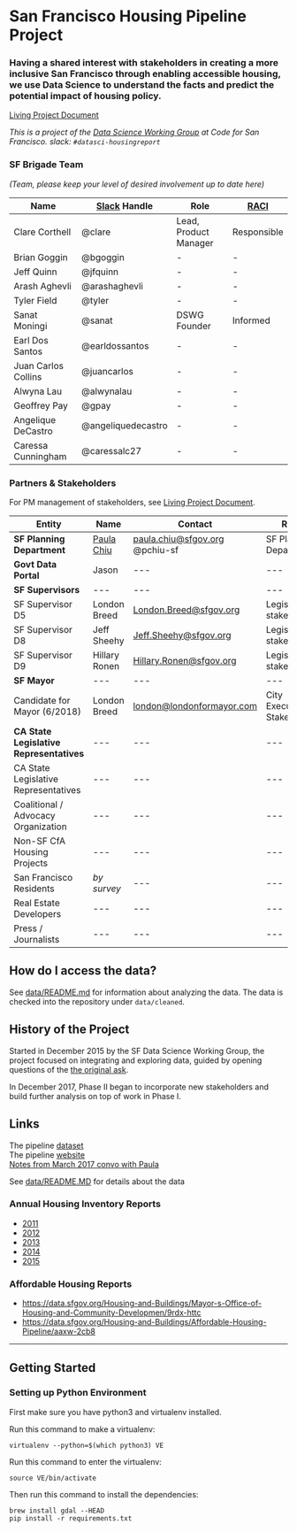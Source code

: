 # San Francisco Housing Pipeline Project

### Having a shared interest with stakeholders in creating a more inclusive San Francisco through enabling accessible housing, we use Data Science to understand the facts and predict the potential impact of housing policy.

[Living Project Document](https://docs.google.com/document/d/1-kBd97J6tX17gB4WVUejF7qSUWsGA8oTzvvCUvntKh8/edit#)

_This is a project of the [Data Science Working Group](https://github.com/sfbrigade/data-science-wg) at Code for San Francisco. slack: `#datasci-housingreport`_

### SF Brigade Team
_(Team, please keep your level of desired involvement up to date here)_

| Name | [Slack](http://c4a.me/cfsfslack) Handle | Role | [RACI](http://www.valuebasedmanagement.net/methods_raci.html) |
| ---|---|---|---|
| Clare Corthell | @clare | Lead, Product Manager | Responsible |
| Brian Goggin | @bgoggin | - | - |
| Jeff Quinn | @jfquinn |  - | - |
| Arash Aghevli | @arashaghevli |  - | - |
| Tyler Field | @tyler |  - | - |
| Sanat Moningi | @sanat | DSWG Founder | Informed |
| Earl Dos Santos | @earldossantos |  - | - |
| Juan Carlos Collins | @juancarlos |  - | - |
| Alwyna Lau | @alwynalau |  - | - |
| Geoffrey Pay | @gpay |  - | - |
| Angelique DeCastro | @angeliquedecastro |  - | - |
| Caressa Cunningham | @caressalc27 |  - | - |

### Partners & Stakeholders

For PM management of stakeholders, see [Living Project Document](https://docs.google.com/document/d/1-kBd97J6tX17gB4WVUejF7qSUWsGA8oTzvvCUvntKh8/edit#).

| Entity | Name | Contact | Role | RACI |
| ---|---|---|---| -- |
| **SF Planning Department** | [Paula Chiu](mailto:paula.chiu@sfgov.org) | paula.chiu@sfgov.org @pchiu-sf |  SF Planning Department | Informed |
| **Govt Data Portal** | Jason |---|---| Informed |
| **SF Supervisors** |---|---|---| --|
| SF Supervisor D5 | London Breed | London.Breed@sfgov.org | Legislature stakeholder | Informed |
| SF Supervisor D8 | Jeff Sheehy | Jeff.Sheehy@sfgov.org | Legislature stakeholder | - |
| SF Supervisor D9 | Hillary Ronen | Hillary.Ronen@sfgov.org | Legislature stakeholder | - |
| **SF Mayor** |---|---|---|
| Candidate for Mayor (6/2018) | London Breed | london@londonformayor.com | City Executive Stakeholder | Informed |
| **CA State Legislative Representatives** |---|---|---| --|
| CA State Legislative Representatives |---|---|---| --|
| Coalitional / Advocacy Organization |---|---|---| --|
| Non-SF CfA Housing Projects |---|---|---| --|
| San Francisco Residents | *by survey* |---|---| --|
| Real Estate Developers |---|---|---| --|
| Press / Journalists |---|---|---| --|

## How do I access the data?

See [data/README.md](/data/README.md) for information about analyzing the data. The data is checked into the repository under `data/cleaned`.

## History of the Project

Started in December 2015 by the SF Data Science Working Group, the project focused on integrating and exploring data, guided by opening questions of the [the original ask](https://github.com/sfbrigade/make-with-open-data/blob/master/quarterly-planning-reports.md).

In December 2017, Phase II began to incorporate new stakeholders and build further analysis on top of work in Phase I.

## Links
The pipeline [dataset](https://data.sfgov.org/Housing-and-Buildings/San-Francisco-Development-Pipeline-2015-Quarter-4/ra2x-jzmk)  
The pipeline [website](http://sf-planning.org/pipeline-report)   
[Notes from March 2017 convo with Paula](https://docs.google.com/document/d/1PDnv3bhyy9-WjfjyPQg4G5H4C4uQ1fRk6G7GUIu1AW0/edit)

See [data/README.MD](data/README.MD) for details about the data

### Annual Housing Inventory Reports
- [2011](https://data.sfgov.org/Housing-and-Buildings/2011-Housing-Inventory/mpcm-79w2)
- [2012](https://data.sfgov.org/Housing-and-Buildings/2012-Housing-Inventory/4xa2-t52k)
- [2013](https://data.sfgov.org/Housing-and-Buildings/2013-Housing-Inventory/e7d3-dxh5)
- [2014](https://data.sfgov.org/Housing-and-Buildings/2014-Housing-Inventory/b8d6-zthg)
- [2015](https://data.sfgov.org/Housing-and-Buildings/2015-Housing-Inventory/4htx-8nvv)

### Affordable Housing Reports
- https://data.sfgov.org/Housing-and-Buildings/Mayor-s-Office-of-Housing-and-Community-Developmen/9rdx-httc
- https://data.sfgov.org/Housing-and-Buildings/Affordable-Housing-Pipeline/aaxw-2cb8

---

## Getting Started

### Setting up Python Environment

First make sure you have python3 and virtualenv installed.

Run this command to make a virtualenv:

`virtualenv --python=$(which python3) VE`

Run this command to enter the virtualenv:

`source VE/bin/activate`

Then run this command to install the dependencies:

```
brew install gdal --HEAD
pip install -r requirements.txt
```
